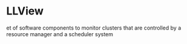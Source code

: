 # LLView
et of software components to monitor clusters that are controlled by a resource manager and a scheduler system
